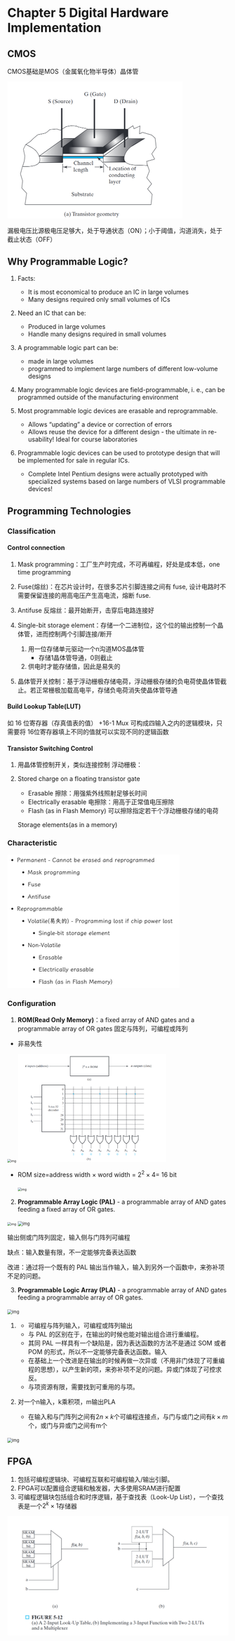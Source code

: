 # Chapter 5 Digital Hardware Implementation

## CMOS 

CMOS基础是MOS（金属氧化物半导体）晶体管

<img src="image-20240105140847177.png" alt="image-20240105140847177" style="zoom:50%;" />

漏极电压比源极电压足够大，处于导通状态（ON）；小于阈值，沟道消失，处于截止状态（OFF）

## Why Programmable Logic?

1. Facts:
   - It is most economical to produce an IC in large volumes
   - Many designs required only small volumes of ICs

2. Need an IC that can be:
   - Produced in large volumes
   - Handle many designs required in small volumes
3. A programmable logic part can be:
   - made in large volumes
   - programmed to implement large numbers of different low-volume designs
4. Many programmable logic devices are field-programmable, i. e., can be programmed outside of the manufacturing environment
5. Most programmable logic devices are erasable and reprogrammable.
   - Allows “updating” a device or correction of errors
   - Allows reuse the device for a different design - the ultimate in re-usability!
     Ideal for course laboratories

6. Programmable logic devices can be used to prototype design that will be implemented for sale in regular ICs.
   - Complete Intel Pentium designs were actually prototyped with specialized systems based on large numbers of VLSI programmable devices!

## Programming Technologies

### Classification

#### Control connection

1. Mask programming：工厂生产时完成，不可再编程，好处是成本低，one time programming
2. Fuse(熔丝)：在芯片设计时，在很多芯片引脚连接之间有 fuse, 设计电路时不需要保留连接的用高电压产生高电流，熔断 fuse.
3. Antifuse 反熔丝：最开始断开，击穿后电路连接好
4. Single-bit storage element：存储一个二进制位，这个位的输出控制一个晶体管，进而控制两个引脚连接/断开
   1. 用一位存储单元驱动一个n沟道MOS晶体管
      - 存储1晶体管导通，0则截止
   2. 供电时才能存储值，因此是易失的

5. 晶体管开关控制：基于浮动栅极存储电荷，浮动栅极存储的负电荷使晶体管截止。若正常栅极加载高电平，存储负电荷消失使晶体管导通

#### Build Lookup Table(LUT)

如 16 位寄存器（存真值表的值） +16-1 Mux 可构成四输入之内的逻辑模块，只需要将 16位寄存器填上不同的值就可以实现不同的逻辑函数

#### Transistor Switching Control

1. 用晶体管控制开关，类似连接控制
   浮动栅极：

2. Stored charge on a floating transistor gate

   - Erasable 擦除：用强紫外线照射足够长时间
   - Electrically erasable 电擦除：用高于正常值电压擦除
   - Flash (as in Flash Memory) 可以擦除指定若干个浮动栅极存储的电荷

   Storage elements(as in a memory)

### Characteristic

<img src="image-20231130122022914.png" alt="image-20231130122022914" style="zoom:50%;" />

### Configuration

1. **ROM(Read Only Memory)**：a fixed array of AND gates and a programmable array of OR gates 固定与阵列，可编程或阵列

- 非易失性

<img src="https://note.isshikih.top/cour_note/D2QD_DigitalDesign/img/58.png" alt="img" style="zoom:50%;" />

<img src="image-20240105154549689.png" alt="image-20240105154549689" style="zoom: 33%;" />

- ROM size=address width × word width = $2^2 ×4$= 16 bit

    <img src="https://note.isshikih.top/cour_note/D2QD_DigitalDesign/img/57.png" alt="img" style="zoom:50%;" />

2. **Programmable Array Logic (PAL)** - a programmable array of AND gates feeding a fixed array of OR gates.

<img src="https://note.isshikih.top/cour_note/D2QD_DigitalDesign/img/60.png" alt="img" style="zoom:50%;" />

<img src="https://note.isshikih.top/cour_note/D2QD_DigitalDesign/img/59.png" alt="img" style="zoom:67%;" />

输出侧或门阵列固定，输入侧与门阵列可编程

缺点：输入数量有限，不一定能够完备表达函数

改进：通过将一个既有的 PAL 输出当作输入，输入到另外一个函数中，来弥补项不足的问题。

3. **Programmable Logic Array (PLA)** - a programmable array of AND gates feeding a programmable array of OR gates.

<img src="https://note.isshikih.top/cour_note/D2QD_DigitalDesign/img/61.png" alt="img" style="zoom: 67%;" />

1. - 可编程与阵列输入，可编程或阵列输出
   - 与 PAL 的区别在于，在输出的时候也能对输出组合进行重编程。
   - 其同 PAL 一样具有一个缺陷是，因为表达函数的方法不是通过 SOM 或者 POM 的形式，所以不一定能够完备表达函数。输入
   - 在基础上一个改进是在输出的时候再做一次异或（不用非门体现了可重编程的思想），以产生新的项，来弥补项不足的问题。异或门体现了可控求反。
   - 与项资源有限，需要找到可重用的与项。

2. 对一个n输入，k乘积项，m输出PLA
   - 在输入和与门阵列之间有$2n\times k$个可编程连接点，与门与或门之间有$k\times m$个，或门与异或门之间有m个

<img src="https://note.isshikih.top/cour_note/D2QD_DigitalDesign/img/62.png" alt="img" style="zoom: 67%;" />

## FPGA

1. 包括可编程逻辑块、可编程互联和可编程输入/输出引脚。
2. FPGA可以配置组合逻辑和触发器，大多使用SRAM进行配置
3. 可编程逻辑块包括组合和时序逻辑，基于查找表（Look-Up List），一个查找表是一个$2^k\times1$存储器

<img src="image-20240105161033848.png" alt="image-20240105161033848" style="zoom:50%;" />